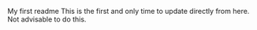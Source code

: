 My first readme
This is the first and only time to update directly from here.
Not advisable to do this.
